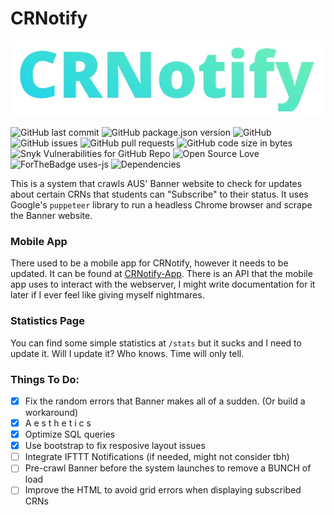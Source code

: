 <p align="center">
  <h1>CRNotify</h1>
  <img src="https://github.com/DeadPackets/CRNotify/raw/master/logo.jpg">
</p>

![GitHub last commit](https://img.shields.io/github/last-commit/DeadPackets/CRNotify)
![GitHub package.json version](https://img.shields.io/github/package-json/v/DeadPackets/CRNotify)
![GitHub](https://img.shields.io/github/license/DeadPackets/CRNotify)
![GitHub issues](https://img.shields.io/github/issues/DeadPackets/CRNotify)
![GitHub pull requests](https://img.shields.io/github/issues-pr/DeadPackets/CRNotify)
![GitHub code size in bytes](https://img.shields.io/github/languages/code-size/DeadPackets/CRNotify)
![Snyk Vulnerabilities for GitHub Repo](https://img.shields.io/snyk/vulnerabilities/github/DeadPackets/CRNotify)
![Open Source Love](https://badges.frapsoft.com/os/v1/open-source.svg?v=103)
![ForTheBadge uses-js](http://ForTheBadge.com/images/badges/uses-js.svg)
![Dependencies](https://david-dm.org/DeadPackets/CRNotify.svg)

This is a system that crawls AUS' Banner website to check for updates about certain CRNs that students can "Subscribe" to their status. It uses Google's `puppeteer` library to run a headless Chrome browser and scrape the Banner website.

### Mobile App
There used to be a mobile app for CRNotify, however it needs to be updated. It can be found at [CRNotify-App](https://github.com/DeadPackets/CRNotify-App). There is an API that the mobile app uses to interact with the webserver, I might write documentation for it later if I ever feel like giving myself nightmares.

### Statistics Page
You can find some simple statistics at `/stats` but it sucks and I need to update it. Will I update it? Who knows. Time will only tell.

### Things To Do:
- [x] Fix the random errors that Banner makes all of a sudden. (Or build a workaround)
- [x] A e s t h e t i c s
- [x] Optimize SQL queries
- [x] Use bootstrap to fix resposive layout issues
- [ ] Integrate IFTTT Notifications (if needed, might not consider tbh)
- [ ] Pre-crawl Banner before the system launches to remove a BUNCH of load
- [ ] Improve the HTML to avoid grid errors when displaying subscribed CRNs